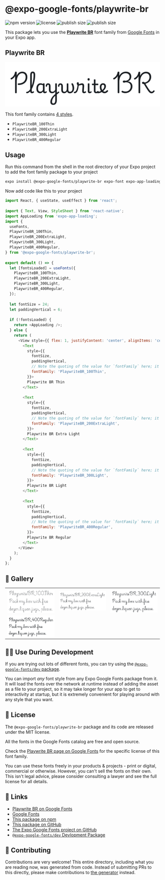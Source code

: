 # @expo-google-fonts/playwrite-br

![npm version](https://flat.badgen.net/npm/v/@expo-google-fonts/playwrite-br)
![license](https://flat.badgen.net/github/license/expo/google-fonts)
![publish size](https://flat.badgen.net/packagephobia/install/@expo-google-fonts/playwrite-br)
![publish size](https://flat.badgen.net/packagephobia/publish/@expo-google-fonts/playwrite-br)

This package lets you use the [**Playwrite BR**](https://fonts.google.com/specimen/Playwrite+BR) font family from [Google Fonts](https://fonts.google.com/) in your Expo app.

## Playwrite BR

![Playwrite BR](./font-family.png)

This font family contains [4 styles](#-gallery).

- `PlaywriteBR_100Thin`
- `PlaywriteBR_200ExtraLight`
- `PlaywriteBR_300Light`
- `PlaywriteBR_400Regular`

## Usage

Run this command from the shell in the root directory of your Expo project to add the font family package to your project
```sh
expo install @expo-google-fonts/playwrite-br expo-font expo-app-loading
```

Now add code like this to your project
```js
import React, { useState, useEffect } from 'react';

import { Text, View, StyleSheet } from 'react-native';
import AppLoading from 'expo-app-loading';
import {
  useFonts,
  PlaywriteBR_100Thin,
  PlaywriteBR_200ExtraLight,
  PlaywriteBR_300Light,
  PlaywriteBR_400Regular,
} from '@expo-google-fonts/playwrite-br';

export default () => {
  let [fontsLoaded] = useFonts({
    PlaywriteBR_100Thin,
    PlaywriteBR_200ExtraLight,
    PlaywriteBR_300Light,
    PlaywriteBR_400Regular,
  });

  let fontSize = 24;
  let paddingVertical = 6;

  if (!fontsLoaded) {
    return <AppLoading />;
  } else {
    return (
      <View style={{ flex: 1, justifyContent: 'center', alignItems: 'center' }}>
        <Text
          style={{
            fontSize,
            paddingVertical,
            // Note the quoting of the value for `fontFamily` here; it expects a string!
            fontFamily: 'PlaywriteBR_100Thin',
          }}>
          Playwrite BR Thin
        </Text>

        <Text
          style={{
            fontSize,
            paddingVertical,
            // Note the quoting of the value for `fontFamily` here; it expects a string!
            fontFamily: 'PlaywriteBR_200ExtraLight',
          }}>
          Playwrite BR Extra Light
        </Text>

        <Text
          style={{
            fontSize,
            paddingVertical,
            // Note the quoting of the value for `fontFamily` here; it expects a string!
            fontFamily: 'PlaywriteBR_300Light',
          }}>
          Playwrite BR Light
        </Text>

        <Text
          style={{
            fontSize,
            paddingVertical,
            // Note the quoting of the value for `fontFamily` here; it expects a string!
            fontFamily: 'PlaywriteBR_400Regular',
          }}>
          Playwrite BR Regular
        </Text>
      </View>
    );
  }
};

```

## 🔡 Gallery


||||
|-|-|-|
|![PlaywriteBR_100Thin](./PlaywriteBR_100Thin.ttf.png)|![PlaywriteBR_200ExtraLight](./PlaywriteBR_200ExtraLight.ttf.png)|![PlaywriteBR_300Light](./PlaywriteBR_300Light.ttf.png)||
|![PlaywriteBR_400Regular](./PlaywriteBR_400Regular.ttf.png)||||


## 👩‍💻 Use During Development

If you are trying out lots of different fonts, you can try using the [`@expo-google-fonts/dev` package](https://github.com/expo/google-fonts/tree/master/font-packages/dev#readme).

You can import *any* font style from any Expo Google Fonts package from it. It will load the fonts
over the network at runtime instead of adding the asset as a file to your project, so it may take longer
for your app to get to interactivity at startup, but it is extremely convenient
for playing around with any style that you want.

## 📖 License

The `@expo-google-fonts/playwrite-br` package and its code are released under the MIT license.

All the fonts in the Google Fonts catalog are free and open source.

Check the [Playwrite BR page on Google Fonts](https://fonts.google.com/specimen/Playwrite+BR) for the specific license of this font family.

You can use these fonts freely in your products & projects - print or digital, commercial or otherwise. However, you can't sell the fonts on their own. This isn't legal advice, please consider consulting a lawyer and see the full license for all details.

## 🔗 Links

- [Playwrite BR on Google Fonts](https://fonts.google.com/specimen/Playwrite+BR)
- [Google Fonts](https://fonts.google.com/)
- [This package on npm](https://www.npmjs.com/package/@expo-google-fonts/playwrite-br)
- [This package on GitHub](https://github.com/expo/google-fonts/tree/master/font-packages/playwrite-br)
- [The Expo Google Fonts project on GitHub](https://github.com/expo/google-fonts)
- [`@expo-google-fonts/dev` Devlopment Package](https://github.com/expo/google-fonts/tree/master/font-packages/dev)

## 🤝 Contributing

Contributions are very welcome! This entire directory, including what you are reading now, was generated from code. Instead of submitting PRs to this directly, please make contributions to [the generator](https://github.com/expo/google-fonts/tree/master/packages/generator) instead.

